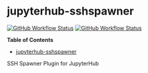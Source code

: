 # jupyterhub-sshspawner

[![GitHub Workflow Status](https://img.shields.io/github/workflow/status/andersy005/jupyterhub-sshspawner/CI?logo=github&style=for-the-badge)](https://github.com/andersy005/jupyterhub-sshspawner/actions?query=workflow%3ACI)
[![GitHub Workflow Status](https://img.shields.io/github/workflow/status/andersy005/jupyterhub-sshspawner/linting?label=linting&logo=github&style=for-the-badge)](https://github.com/andersy005/jupyterhub-sshspawner/actions?query=workflow%3Alinting)

**Table of Contents**

- [jupyterhub-sshspawner](#jupyterhub-sshspawner)

SSH Spawner Plugin for JupyterHub
